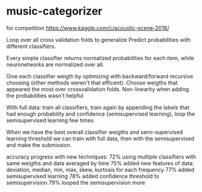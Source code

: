 # music-categorizer

for competition https://www.kaggle.com/c/acoustic-scene-2018/

Loop over all cross validation folds to generalize
Predict probabilities with different classifiers.

Every simple classifier returns normalized probabilities for each item, while neuronetworks are normalized over all.

Give each classifier weigth by optimizing with backward/forward recursive choosing (other methods weren't that efficent). Choose weigths that appeared the most over crossvalidation folds. Non-linearity when adding the probabilities wasn't helpful

With full data: train all classifiers, train again by appending the labels that had enough probability and confidence (semisupervised learning), loop the semisupervised learning few times

When we have the best overall classifier weigths and semi-supervised learning threshold we can train with full data, then with the semisupervised and make the submission.

accuracy progress with new techniques:
72% using multiple classifiers with same weigths and data averaged by time
75% added new features of data: deviation, median, min, max, skew, kurtosis for each frequency
77% added semisupervised learning
78% added confidence threshold to semisupervision
79% looped the semisupervision more